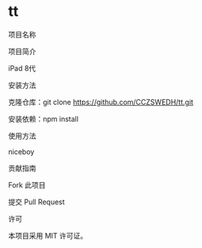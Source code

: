 # tt
项目名称

项目简介

iPad 8代

安装方法

克隆仓库：git clone https://github.com/CCZSWEDH/tt.git

安装依赖：npm install

使用方法

niceboy

贡献指南

Fork 此项目

提交 Pull Request

许可

本项目采用 MIT 许可证。
